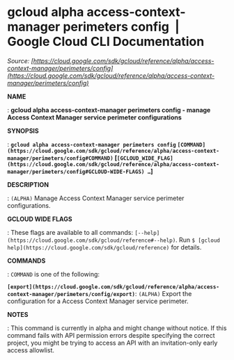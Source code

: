 # gcloud alpha access-context-manager perimeters config  |  Google Cloud CLI Documentation

*Source: [https://cloud.google.com/sdk/gcloud/reference/alpha/access-context-manager/perimeters/config](https://cloud.google.com/sdk/gcloud/reference/alpha/access-context-manager/perimeters/config)*

**NAME**

: **gcloud alpha access-context-manager perimeters config - manage Access Context Manager service perimeter configurations**

**SYNOPSIS**

: **`gcloud alpha access-context-manager perimeters config` `[COMMAND](https://cloud.google.com/sdk/gcloud/reference/alpha/access-context-manager/perimeters/config#COMMAND)` [`[GCLOUD_WIDE_FLAG](https://cloud.google.com/sdk/gcloud/reference/alpha/access-context-manager/perimeters/config#GCLOUD-WIDE-FLAGS) …`]**

**DESCRIPTION**

: `(ALPHA)` Manage Access Context Manager service perimeter
configurations.

**GCLOUD WIDE FLAGS**

: These flags are available to all commands: `[--help](https://cloud.google.com/sdk/gcloud/reference#--help)`.
Run `$ [gcloud help](https://cloud.google.com/sdk/gcloud/reference)` for details.

**COMMANDS**

: ``COMMAND`` is one of the following:

**`[export](https://cloud.google.com/sdk/gcloud/reference/alpha/access-context-manager/perimeters/config/export)`**:
`(ALPHA)` Export the configuration for a Access Context Manager
service perimeter.

**NOTES**

: This command is currently in alpha and might change without notice. If this
command fails with API permission errors despite specifying the correct project,
you might be trying to access an API with an invitation-only early access
allowlist.